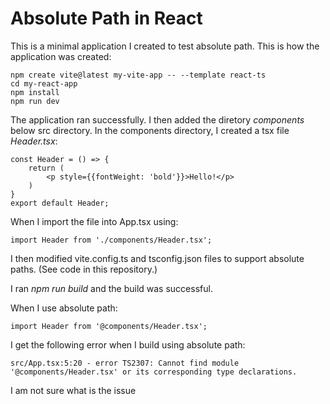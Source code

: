 # Absolute Path in React

This is a minimal application I created to test absolute path. This is how the application was created:

```
npm create vite@latest my-vite-app -- --template react-ts
cd my-react-app
npm install
npm run dev
```

The application ran successfully. I then added the diretory *components* below src directory.
In the components directory, I created a tsx file *Header.tsx*:

```
const Header = () => {
    return (
        <p style={{fontWeight: 'bold'}}>Hello!</p>
    )
}
export default Header;
```
When I import the file into App.tsx using:
```
import Header from './components/Header.tsx';
```

I then modified vite.config.ts and tsconfig.json files to support absolute paths. (See code in this repository.)

I ran *npm run build* and the build was successful.

When I use absolute path:
```
import Header from '@components/Header.tsx';
```
I get the following error when I build using absolute path:
```
src/App.tsx:5:20 - error TS2307: Cannot find module '@components/Header.tsx' or its corresponding type declarations.
```

I am not sure what is the issue

